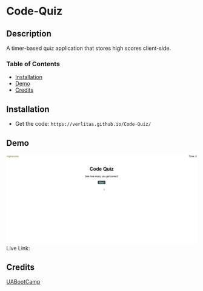 # Code-Quiz

## Description
A timer-based quiz application that stores high scores client-side.

### Table of Contents
* [Installation](#installation)
* [Demo](#demo)
* [Credits](#credits)

## Installation
* Get the code: ```https://verlitas.github.io/Code-Quiz/```

## Demo
![livedemo](img/codequiz.gif)
Live Link: 

## Credits
[UABootCamp](https://bootcamp.ce.arizona.edu/coding/)  